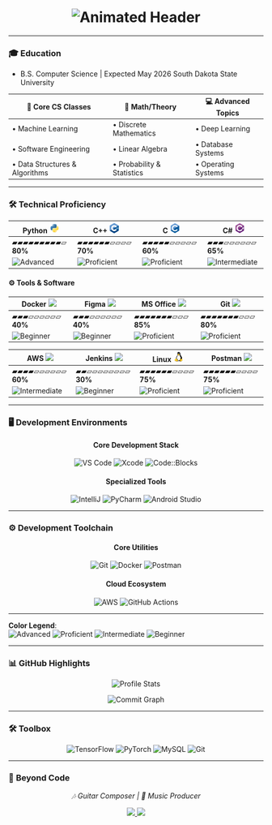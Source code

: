 <h1 align="center">
  <img src="https://readme-typing-svg.demolab.com?font=Fira+Code&size=32&duration=3000&pause=1000&color=FF79C6¢er=true&width=500&lines=✨+Masumbuko+Alulea+✨;💻+Computer+Science+Student;🎓+South+Dakota+State+University;🤖+AI%2FML+Enthusiast" alt="Animated Header" />
</h1>

---

### 🎓 **Education**

+ B.S. Computer Science | Expected May 2026
 South Dakota State University 

<div align="center">
  
  | 🔬 **Core CS Classes**          | 🧮 **Math/Theory**       | 💻 **Advanced Topics**      |
  |---------------------------------|--------------------------|-----------------------------|
  | • Machine Learning              | • Discrete Mathematics    | • Deep Learning             |
  | • Software Engineering          | • Linear Algebra          | • Database Systems          |
  | • Data Structures & Algorithms  | • Probability & Statistics | • Operating Systems        |

</div>

---
### 🛠 **Technical Proficiency**
<div align="center">

| **Python** <img src="https://raw.githubusercontent.com/devicons/devicon/master/icons/python/python-original.svg" width="20"> | **C++** <img src="https://raw.githubusercontent.com/devicons/devicon/master/icons/cplusplus/cplusplus-original.svg" width="20"> | **C** <img src="https://raw.githubusercontent.com/devicons/devicon/master/icons/c/c-original.svg" width="20"> | **C#** <img src="https://raw.githubusercontent.com/devicons/devicon/master/icons/csharp/csharp-original.svg" width="20"> |
|-----------------------------------------------------------------------------------------------------------------------------|--------------------------------------------------------------------------------------------------------------------------------|--------------------------------------------------------------------------------------------------------------|-------------------------------------------------------------------------------------------------------------------------|
| ▰▰▰▰▰▰▰▰▰▱ **80%**                                                                                                        | ▰▰▰▰▰▰▱▱▱▱ **70%**                                                                                                          | ▰▰▰▰▰▱▱▱▱▱ **60%**                                                                                          | ▰▰▰▱▱▱▱▱▱ **65%**                                                                                                      |
| ![Advanced](https://img.shields.io/badge/-Advanced-4CAF50?style=flat-square)                                                | ![Proficient](https://img.shields.io/badge/-Proficient-2196F3?style=flat-square)                                              | ![Proficient](https://img.shields.io/badge/-Proficient-2196F3?style=flat-square)                             | ![Intermediate](https://img.shields.io/badge/-Intermediate-FF9800?style=flat-square)                                    |

</div>

#### ⚙️ **Tools & Software**
<div align="center">

| **Docker** <img src="https://www.vectorlogo.zone/logos/docker/docker-icon.svg" width="20"> | **Figma** <img src="https://www.vectorlogo.zone/logos/figma/figma-icon.svg" width="20"> | **MS Office** <img src="https://www.vectorlogo.zone/logos/microsoft/microsoft-icon.svg" width="20"> | **Git** <img src="https://www.vectorlogo.zone/logos/git-scm/git-scm-icon.svg" width="20"> |
|-------------------------------------------------------------------------------------------|----------------------------------------------------------------------------------------|-----------------------------------------------------------------------------------------------------|------------------------------------------------------------------------------------------|
| ▰▰▰▱▱▱▱▱▱ **40%**                                                                       | ▰▰▰▱▱▱▱▱▱ **40%**                                                                     | ▰▰▰▰▰▰▰▱▱▱ **85%**                                                                                | ▰▰▰▰▰▰▰▱▱▱ **80%**                                                                      |
| ![Beginner](https://img.shields.io/badge/-Beginner-9C27B0?style=flat-square)              | ![Beginner](https://img.shields.io/badge/-Beginner-9C27B0?style=flat-square)            | ![Proficient](https://img.shields.io/badge/-Proficient-2196F3?style=flat-square)                    | ![Proficient](https://img.shields.io/badge/-Proficient-2196F3?style=flat-square)         |

| **AWS** <img src="https://www.vectorlogo.zone/logos/amazon_aws/amazon_aws-icon.svg" width="20"> | **Jenkins** <img src="https://www.vectorlogo.zone/logos/jenkins/jenkins-icon.svg" width="20"> | **Linux** <img src="https://raw.githubusercontent.com/devicons/devicon/master/icons/linux/linux-original.svg" width="20"> | **Postman** <img src="https://www.vectorlogo.zone/logos/getpostman/getpostman-icon.svg" width="20"> |
|------------------------------------------------------------------------------------------------|-----------------------------------------------------------------------------------------------|--------------------------------------------------------------------------------------------------------------------------|-----------------------------------------------------------------------------------------------------|
| ▰▰▰▰▱▱▱▱▱▱ **60%**                                                                           | ▰▰▱▱▱▱▱▱▱▱ **30%**                                                                          | ▰▰▰▰▰▰▱▱▱▱ **75%**                                                                                                      | ▰▰▰▰▰▰▱▱▱▱ **75%**                                                                                |
| ![Intermediate](https://img.shields.io/badge/-Intermediate-FF9800?style=flat-square)           | ![Beginner](https://img.shields.io/badge/-Beginner-9C27B0?style=flat-square)                   | ![Proficient](https://img.shields.io/badge/-Proficient-2196F3?style=flat-square)                                          | ![Proficient](https://img.shields.io/badge/-Proficient-2196F3?style=flat-square)                    |

</div>

---

### 🖥️ **Development Environments**
<div align="center">

#### Core Development Stack
![VS Code](https://img.shields.io/badge/VS_Code-007ACC?style=for-the-badge&logo=visual-studio-code&logoColor=white)
![Xcode](https://img.shields.io/badge/Xcode-147EFB?style=for-the-badge&logo=xcode&logoColor=white)
![Code::Blocks](https://img.shields.io/badge/Code::Blocks-FF6F00?style=for-the-badge&logo=cplusplus&logoColor=white)

#### Specialized Tools
![IntelliJ](https://img.shields.io/badge/IntelliJ_IDEA-000000?style{for-the-badge&logo=intellij-idea&logoColor=white)
![PyCharm](https://img.shields.io/badge/PyCharm-000000?style=for-the-badge&logo=pycharm&logoColor=white)
![Android Studio](https://img.shields.io/badge/Android_Studio-3DDC84?style=for-the-badge&logo=android-studio&logoColor=white)

</div>

---

### ⚙️ **Development Toolchain**
<div align="center">

#### Core Utilities
![Git](https://img.shields.io/badge/Git-F05032?style=for-the-badge&logo=git&logoColor=white)
![Docker](https://img.shields.io/badge/Docker-2496ED?style=for-the-badge&logo=docker&logoColor=white)
![Postman](https://img.shields.io/badge/Postman-FF6C37?style=for-the-badge&logo=postman&logoColor=white)

#### Cloud Ecosystem
![AWS](https://img.shields.io/badge/AWS-232F3E?style=for-the-badge&logo=amazon-aws&logoColor=white)
![GitHub Actions](https://img.shields.io/badge/GitHub_Actions-2088FF?style=for-the-badge&logo=github-actions&logoColor=white)

</div>

---

**Color Legend**:  
![Advanced](https://img.shields.io/badge/-Advanced-4CAF50) ![Proficient](https://img.shields.io/badge/-Proficient-2196F3) ![Intermediate](https://img.shields.io/badge/-Intermediate-FF9800) ![Beginner](https://img.shields.io/badge/-Beginner-9C27B0)

---

### 📊 GitHub Highlights
<div align="center">

![Profile Stats](https://github-readme-stats.vercel.app/api?username=aluleam&show_icons=true&theme=radical&count_private=true&include_all_commits=true)
  
  ![Commit Graph](https://github-readme-activity-graph.vercel.app/graph?username=aluleam&theme=react-dark&hide_border=true&area=true)

</div>

---

### 🛠️ **Toolbox**
<div align="center">
  
  ![TensorFlow](https://img.shields.io/badge/TensorFlow-FF6F00?style=flat&logo=tensorflow&logoColor=white)
  ![PyTorch](https://img.shields.io/badge/PyTorch-EE4C2C?style=flat&logo=pytorch&logoColor=white)
  ![MySQL](https://img.shields.io/badge/MySQL-4479A1?style=flat&logo=mysql&logoColor=white)
  ![Git](https://img.shields.io/badge/Git-F05032?style=flat&logo=git&logoColor=white)

</div>

---

### 🎸 **Beyond Code**
<p align="center">
  <em>🎶 Guitar Composer | 🎹 Music Producer</em>
</p>

<p align="center">
  <a href="mailto:makingaberto69@gmail.com">
    <img src="https://img.shields.io/badge/📧_Email-Me-red?style=for-the-badge&logo=gmail">
  </a>
  <a href="https://linkedin.com/in/mk-alulea">
    <img src="https://img.shields.io/badge/🔗_LinkedIn-0077B5?style=for-the-badge&logo=linkedin">
  </a>
</p>

